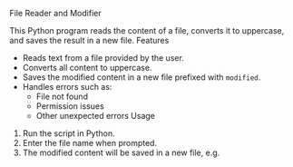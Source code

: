 File Reader and Modifier

This Python program reads the content of a file, converts it to uppercase, and saves the result in a new file.
Features
- Reads text from a file provided by the user.
- Converts all content to uppercase.
- Saves the modified content in a new file prefixed with `modified`.
- Handles errors such as:
  - File not found
  - Permission issues
  - Other unexpected errors
Usage
1. Run the script in Python.
2. Enter the file name when prompted.
3. The modified content will be saved in a new file, e.g.
